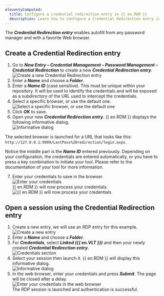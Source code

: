 ```yaml
---
eleventyComputed:
  title: Configure a credential redirection entry in {{ en.RDM }}
  description: Learn how to configure a Credential Redirection entry in {{ en.RDM }}
---
```

The ***Credential Redirection entry*** enables autofill from any password manager and with a favorite Web browser.  

## Create a Credential Redirection entry

1. Go to ***New Entry – Credential Management – Password Management – Credential Redirection*** to create a new ***Credential Redirection entry***. 
![Create a new Credential Redirection entry](https://cdnweb.devolutions.net/docs/en/kb/KB6040.png)  
1. Enter a ***Name*** and choose a ***Folder***.  
1. Enter a ***Name ID*** (case sensitive). This must be unique within your repository. It will be used to identify the credentials and will be exposed as a subdirectory of the URL used to intercept the credentials.  
1. Select a specific browser, or use the default one.  
![Select a specific browser, or use the default one](https://cdnweb.devolutions.net/docs/en/kb/KB6072.png)   
1. Click ***OK*** to save.  
1. Open your new ***Credential Redirection entry***. {{ en.RDM }} displays the following informative dialog.  
![Informative dialog](https://cdnweb.devolutions.net/docs/en/kb/KB6073.png)  

The selected browser is launched for a URL that looks like this: `http://127.0.0.1:9999/LastPass%20redirection/login.aspx`.  

Notice the middle part is the ***Name ID*** entered previously. Depending on your configuration, the credentials are entered automatically, or you have to press a key combination to initiate your tool. Please refer to the documentation of your tool for more information.

7. Enter your credentials to save in the browser.  
![Enter your credentials](https://cdnweb.devolutions.net/docs/en/kb/KB6075.png)  
{{ en.RDM }} will now process your credentials.  
![{{ en.RDM }} will now process your credentials](https://cdnweb.devolutions.net/docs/en/kb/KB6074.png)  

## Open a session using the Credential Redirection entry

1. Create a new entry, we will use an RDP entry for this example.  
![Create a new entry](https://cdnweb.devolutions.net/docs/en/kb/KB6078.png)  
1. Enter a ***Name*** and choose a ***Folder***.  
1. For ***Credentials***, select ***Linked ({{ en.VLT }})*** and then your newly created ***Credential Redirection entry***.  
![Credentials section](https://cdnweb.devolutions.net/docs/en/kb/KB6077.png) 
1. Select your session then launch it. {{ en.RDM }} will display this informative dialog.  
![Informative dialog](https://cdnweb.devolutions.net/docs/en/kb/KB6079.png)   
1. In the web browser, enter your credentials and press ***Submit***. The page will be closed after a delay.  
![Enter your credentials in the web browser](https://cdnweb.devolutions.net/docs/en/kb/KB6080.png)   
The RDP session is launched and authentication is successful.